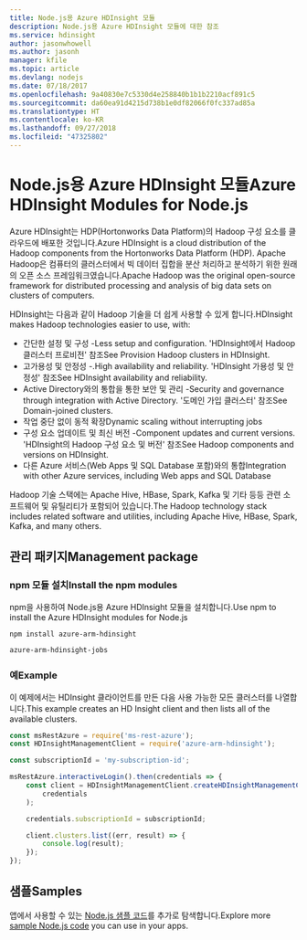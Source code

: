 ```yaml
---
title: Node.js용 Azure HDInsight 모듈
description: Node.js용 Azure HDInsight 모듈에 대한 참조
ms.service: hdinsight
author: jasonwhowell
ms.author: jasonh
manager: kfile
ms.topic: article
ms.devlang: nodejs
ms.date: 07/18/2017
ms.openlocfilehash: 9a40830e7c5330d4e258840b1b1b2210acf891c5
ms.sourcegitcommit: da60ea91d4215d738b1e0df82066f0fc337ad85a
ms.translationtype: HT
ms.contentlocale: ko-KR
ms.lasthandoff: 09/27/2018
ms.locfileid: "47325802"
---
```

# <a name="azure-hdinsight-modules-for-nodejs"></a><span data-ttu-id="6aa5d-103">Node.js용 Azure HDInsight 모듈</span><span class="sxs-lookup"><span data-stu-id="6aa5d-103">Azure HDInsight Modules for Node.js</span></span>

<span data-ttu-id="6aa5d-104">Azure HDInsight는 HDP(Hortonworks Data Platform)의 Hadoop 구성 요소를 클라우드에 배포한 것입니다.</span><span class="sxs-lookup"><span data-stu-id="6aa5d-104">Azure HDInsight is a cloud distribution of the Hadoop components from the Hortonworks Data Platform (HDP).</span></span> <span data-ttu-id="6aa5d-105">Apache Hadoop은 컴퓨터의 클러스터에서 빅 데이터 집합을 분산 처리하고 분석하기 위한 원래의 오픈 소스 프레임워크였습니다.</span><span class="sxs-lookup"><span data-stu-id="6aa5d-105">Apache Hadoop was the original open-source framework for distributed processing and analysis of big data sets on clusters of computers.</span></span>

<span data-ttu-id="6aa5d-106">HDInsight는 다음과 같이 Hadoop 기술을 더 쉽게 사용할 수 있게 합니다.</span><span class="sxs-lookup"><span data-stu-id="6aa5d-106">HDInsight makes Hadoop technologies easier to use, with:</span></span>
- <span data-ttu-id="6aa5d-107">간단한 설정 및 구성 -</span><span class="sxs-lookup"><span data-stu-id="6aa5d-107">Less setup and configuration.</span></span> <span data-ttu-id="6aa5d-108">'HDInsight에서 Hadoop 클러스터 프로비전' 참조</span><span class="sxs-lookup"><span data-stu-id="6aa5d-108">See Provision Hadoop clusters in HDInsight.</span></span>
- <span data-ttu-id="6aa5d-109">고가용성 및 안정성 -.</span><span class="sxs-lookup"><span data-stu-id="6aa5d-109">High availability and reliability.</span></span> <span data-ttu-id="6aa5d-110">'HDInsight 가용성 및 안정성' 참조</span><span class="sxs-lookup"><span data-stu-id="6aa5d-110">See HDInsight availability and reliability.</span></span>
- <span data-ttu-id="6aa5d-111">Active Directory와의 통합을 통한 보안 및 관리 -</span><span class="sxs-lookup"><span data-stu-id="6aa5d-111">Security and governance through integration with Active Directory.</span></span> <span data-ttu-id="6aa5d-112">'도메인 가입 클러스터' 참조</span><span class="sxs-lookup"><span data-stu-id="6aa5d-112">See Domain-joined clusters.</span></span>
- <span data-ttu-id="6aa5d-113">작업 중단 없이 동적 확장</span><span class="sxs-lookup"><span data-stu-id="6aa5d-113">Dynamic scaling without interrupting jobs</span></span>
- <span data-ttu-id="6aa5d-114">구성 요소 업데이트 및 최신 버전 -</span><span class="sxs-lookup"><span data-stu-id="6aa5d-114">Component updates and current versions.</span></span> <span data-ttu-id="6aa5d-115">'HDInsight의 Hadoop 구성 요소 및 버전' 참조</span><span class="sxs-lookup"><span data-stu-id="6aa5d-115">See Hadoop components and versions on HDInsight.</span></span>
- <span data-ttu-id="6aa5d-116">다른 Azure 서비스(Web Apps 및 SQL Database 포함)와의 통합</span><span class="sxs-lookup"><span data-stu-id="6aa5d-116">Integration with other Azure services, including Web apps and SQL Database</span></span>

<span data-ttu-id="6aa5d-117">Hadoop 기술 스택에는 Apache Hive, HBase, Spark, Kafka 및 기타 등등 관련 소프트웨어 및 유틸리티가 포함되어 있습니다.</span><span class="sxs-lookup"><span data-stu-id="6aa5d-117">The Hadoop technology stack includes related software and utilities, including Apache Hive, HBase, Spark, Kafka, and many others.</span></span> 

## <a name="management-package"></a><span data-ttu-id="6aa5d-118">관리 패키지</span><span class="sxs-lookup"><span data-stu-id="6aa5d-118">Management package</span></span>

### <a name="install-the-npm-modules"></a><span data-ttu-id="6aa5d-119">npm 모듈 설치</span><span class="sxs-lookup"><span data-stu-id="6aa5d-119">Install the npm modules</span></span>

<span data-ttu-id="6aa5d-120">npm을 사용하여 Node.js용 Azure HDInsight 모듈을 설치합니다.</span><span class="sxs-lookup"><span data-stu-id="6aa5d-120">Use npm to install the Azure HDInsight modules for Node.js</span></span>

```bash
npm install azure-arm-hdinsight
```

```bash
azure-arm-hdinsight-jobs
```

### <a name="example"></a><span data-ttu-id="6aa5d-121">예</span><span class="sxs-lookup"><span data-stu-id="6aa5d-121">Example</span></span> 

<span data-ttu-id="6aa5d-122">이 예제에서는 HDInsight 클라이언트를 만든 다음 사용 가능한 모든 클러스터를 나열합니다.</span><span class="sxs-lookup"><span data-stu-id="6aa5d-122">This example creates an HD Insight client and then lists all of the available clusters.</span></span> 

```javascript
const msRestAzure = require('ms-rest-azure');
const HDInsightManagementClient = require('azure-arm-hdinsight');

const subscriptionId = 'my-subscription-id';

msRestAzure.interactiveLogin().then(credentials => {
    const client = HDInsightManagementClient.createHDInsightManagementClient(
        credentials
    );

    credentials.subscriptionId = subscriptionId;

    client.clusters.list((err, result) => {
        console.log(result);
    });
});
```

## <a name="samples"></a><span data-ttu-id="6aa5d-123">샘플</span><span class="sxs-lookup"><span data-stu-id="6aa5d-123">Samples</span></span>

<span data-ttu-id="6aa5d-124">앱에서 사용할 수 있는 [Node.js 샘플 코드](https://azure.microsoft.com/resources/samples/?platform=nodejs)를 추가로 탐색합니다.</span><span class="sxs-lookup"><span data-stu-id="6aa5d-124">Explore more [sample Node.js code](https://azure.microsoft.com/resources/samples/?platform=nodejs) you can use in your apps.</span></span>
